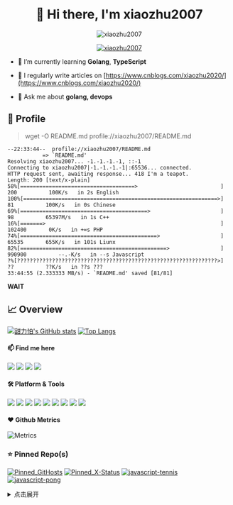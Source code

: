 <h1 align="center"> 👋 Hi there, I'm xiaozhu2007</h1>
<p align="center"> <img src="https://gpvc.arturio.dev/xiaozhu2007" alt="xiaozhu2007" /></p>

<p align="center"> <a href="https://github.com/ryo-ma/github-profile-trophy"><img src="https://github-profile-trophy.vercel.app/?username=xiaozhu2007&theme=monokai&column=8&no-frame=true&no-bg=true" alt="xiaozhu2007" /></a> </p>

- 🌱 I’m currently learning **Golang**, **TypeScript**

- 📝 I regularly write articles on [https://www.cnblogs.com/xiaozhu2020/](https://www.cnblogs.com/xiaozhu2020/)

- 💬 Ask me about **golang, devops**

## 📄 Profile

> wget -O README.md profile://xiaozhu2007/README.md
```
--22:33:44--  profile://xiaozhu2007/README.md
           => `README.md'
Resolving xiaozhu2007... -1.-1.-1.-1, ::-1
Connecting to xiaozhu2007|-1.-1.-1.-1|:65536... connected.
HTTP request sent, awaiting response... 418 I'm a teapot.
Length: 200 [text/x-plain]
58%[====================================>                          ] 200          100K/s   in 2s English
100%[=============================================================>] 81          100K/s   in 0s Chinese
69%[========================================>                      ] 98          65397M/s   in 1s C++
16%[=======>                                                       ] 102400       0K/s   in +∞s PHP
74%[===========================================>                   ] 65535       655K/s   in 101s Liunx
82%[==============================================>                ] 990900          --.-K/s   in --s Javascript
?%[???????????????????????????????????????????????????????????????>] ??          ??K/s   in ??s ???
33:44:55 (2.333333 MB/s) - `README.md' saved [81/81]
```

**WAIT**

## 📈 Overview

[![甜力怕's GitHub stats](https://github-readme-stats.vercel.app/api?username=xiaozhu2007&repo=hexo&locale=cn&count_private=true)](https://xiaozhu2007.gitlab.io/)
[![Top Langs](https://github-readme-stats.vercel.app/api/top-langs/?username=xiaozhu2007&hide=html)](https://github.com/xiaozhu2007)

#### 📫 Find me here
[![](https://img.shields.io/badge/-Blog-4fc08d?style=flat-square&logo=vue.js&logoColor=white)](https://www.cnblogs.com/xiaozhu2020/)
[![](https://img.shields.io/badge/-Email-D14836?style=flat-square&logo=gmail&logoColor=white)](mailto:lz19986912007@163.com)
[![](https://img.shields.io/badge/QQ-faaf08?style=flat-square&logo=tencent-qq&logoColor=000000)](http://wpa.qq.com/msgrd?v=3&uin=3356136957&site=qq&menu=yes)
![](https://img.shields.io/badge/HackPig520-C160?style=flat-square&logo=wechat&logoColor=white)

#### 🛠 Platform & Tools
[![](https://img.shields.io/badge/Windows-10-2376bc?style=flat-square&logo=windows&logoColor=ffffff)](https://www.microsoft.com/windows/get-windows-10) [![](https://img.shields.io/badge/IDE-Visual%20Studio%20Code-blue?style=flat-square&logo=visual-studio-code&logoColor=ffffff)](https://code.visualstudio.com/)
[![](https://img.shields.io/badge/-HTML5-E34F26?style=flat-square&logo=html5&logoColor=white)](https://html.spec.whatwg.org/)
[![](https://img.shields.io/badge/-JavaScript-f7e018?style=flat-square&logo=javascript&logoColor=white)](https://www.ecma-international.org/)
[![](https://img.shields.io/badge/-TypeScript-3178c6?style=flat-square&logo=typescript&logoColor=white)](https://www.typescriptlang.org/)
[![](https://img.shields.io/badge/-Git-f05032?style=flat-square&logo=git&logoColor=white)](https://git-scm.com/)
[![](https://img.shields.io/badge/-Vue.js-4fc08d?style=flat-square&logo=vue.js&logoColor=ffffff)](https://vuejs.org/)
[![](https://img.shields.io/badge/-Node.js-43853d?style=flat-square&logo=node.js&logoColor=ffffff)](https://nodejs.org/)
[![](https://img.shields.io/badge/-Nuxt.js-00C58E?style=flat-square&logo=nuxt.js&logoColor=white)](https://nuxtjs.org/)

#### :heart: **Github Metrics**

![Metrics](https://metrics.lecoq.io/xiaozhu2007?template=classic&languages=1&repositories=1&repositories=100&repositories.batch=100&repositories.forks=false&repositories.affiliations=owner&languages.limit=8&languages.threshold=0%25&languages.colors=github&languages.sections=most-used&languages.indepth=false&languages.analysis.timeout=15&languages.categories=markup%2C%20programming&languages.recent.categories=markup%2C%20programming&languages.recent.load=300&languages.recent.days=14&repositories.featured=AGDDoS%2FAGDDoS&config.timezone=Asia%2FShanghai)

### :star: Pinned Repo(s)

[![Pinned_GitHosts](https://github-readme-stats.vercel.app/api/pin/?username=xiaozhu2007&repo=GitHosts&show_owner=true)](https://github.com/xiaozhu2007/GitHosts)
[![Pinned_X-Status](https://github-readme-stats.vercel.app/api/pin/?username=xiaozhu2007&repo=X-Status&show_owner=true)](https://github.com/xiaozhu2007/X-Status)
[![javascript-tennis](https://github-readme-stats.vercel.app/api/pin/?username=xiaozhu2021&repo=javascript-tetris&show_owner=true)](https://github.com/xiaozhu2021/javascript-tetris)
[![javascript-pong](https://github-readme-stats.vercel.app/api/pin/?username=xiaozhu2021&repo=javascript-pong&show_owner=true)](https://github.com/xiaozhu2021/javascript-pong)

<details>
  <summary>点击展开</summary>

#### 👷 Check out what I'm currently working on

- [xiaozhu2007/HackPig520](https://github.com/xiaozhu2007/HackPig520) - 开黑啦机器人——HackPig520 (2 days ago)
- [xiaozhu2007/docs](https://github.com/xiaozhu2007/docs) - Pig2333 Docs: Personal document built with Vitepress. (5 days ago)
- [xiaozhu2007/CloudFlareWorkers](https://github.com/xiaozhu2007/CloudFlareWorkers) - 我正在使用的CFW脚本 (6 days ago)
- [xiaozhu2007/hexo-theme-pigfly](https://github.com/xiaozhu2007/hexo-theme-pigfly) -  (1 week ago)
- [AGDDoS/AGDDoS](https://github.com/AGDDoS/AGDDoS) - High-performance website testing tool written in Golang. (1 week ago)
- [xiaozhu2007/GitHosts](https://github.com/xiaozhu2007/GitHosts) - 提供最新的GithubHost文件，解决GitHub及其附属网站无法访问的问题 (1 week ago)
- [xiaozhu2007/NTBot](https://github.com/xiaozhu2007/NTBot) - NTBot, a Minecraft bot based on Mineflayer. (1 week ago)
- [xiaozhu2007/xiaozhu2007.github.io](https://github.com/xiaozhu2007/xiaozhu2007.github.io) -  (1 week ago)
- [AGDDoS/status](https://github.com/AGDDoS/status) - A simple pure shell to generate the status pages (2 weeks ago)
- [xiaozhu2007/AGFilter](https://github.com/xiaozhu2007/AGFilter) - Slef-use AdGuard Content Blocking Filters. (2 weeks ago)

#### 🔭 Latest releases I've contributed to

- [AGDDoS/AGDDoS](https://github.com/AGDDoS/AGDDoS) ([1.0.2-alpha-5](https://github.com/AGDDoS/AGDDoS/releases/tag/1.0.2-alpha-5), 2 weeks ago) - High-performance website testing tool written in Golang.
- [xiaozhu2007/GitHosts](https://github.com/xiaozhu2007/GitHosts) ([v2](https://github.com/xiaozhu2007/GitHosts/releases/tag/v2), 1 month ago) - 提供最新的GithubHost文件，解决GitHub及其附属网站无法访问的问题

#### 🔨 Recent Pull Requests

- [Update README.md](https://github.com/AGDDoS/AGDDoS/pull/14) on [AGDDoS/AGDDoS](https://github.com/AGDDoS/AGDDoS) (1 month ago)
- [[PR] Update Readme](https://github.com/AGDDoS/AGDDoS/pull/13) on [AGDDoS/AGDDoS](https://github.com/AGDDoS/AGDDoS) (1 month ago)
- [Update README.md to add badge](https://github.com/AGDDoS/AGDDoS/pull/8) on [AGDDoS/AGDDoS](https://github.com/AGDDoS/AGDDoS) (1 month ago)

#### ⭐ Recent Stars

- [coder/coder](https://github.com/coder/coder) - Remote development environments on your infrastructure (2 days ago)
- [gustaYo/vue-chess](https://github.com/gustaYo/vue-chess) - Multiplayer online chess game use Vue , Nodejs, Webpack, Em6, Socket.io, Mongodb, Express (6 days ago)
- [vuejs/awesome-vue](https://github.com/vuejs/awesome-vue) - 🎉 A curated list of awesome things related to Vue.js (6 days ago)
- [codewithkristian/workers-qr-code-generator](https://github.com/codewithkristian/workers-qr-code-generator) -  (6 days ago)
- [xiaozhu2007/AGFilter](https://github.com/xiaozhu2007/AGFilter) - Slef-use AdGuard Content Blocking Filters. (1 week ago)

#### 💼 Latest releases
- AGDDoS [1.0.2-alpha-5](https://github.com/AGDDoS/AGDDoS/releases/tag/1.0.2-alpha-5) ([AGDDoS](https://github.com/AGDDoS/AGDDoS), _released 2 weeks ago_)

#### 📰 Latest posts
- [文件防盗链的实现(含源码) - HackPig520](https://www.cnblogs.com/xiaozhu2020/p/16368726.html) (2 days ago)
- [Termux安装Java并配置Minecraft服务器 - HackPig520](https://www.cnblogs.com/xiaozhu2020/p/termux-java-and-minecraft_server.html) (9 months ago)
- [PHP无文件木马 - HackPig520](https://www.cnblogs.com/xiaozhu2020/p/php-nofile_webshell-1.html) (9 months ago)
- [编程中Foo，Bar 到底是什么意思 - HackPig520](https://www.cnblogs.com/xiaozhu2020/p/what-is-foobar.html) (11 months ago)
- [如何用Python进行ARP攻击？ - HackPig520](https://www.cnblogs.com/xiaozhu2020/p/python-arp.html) (1 year ago)


</details>
